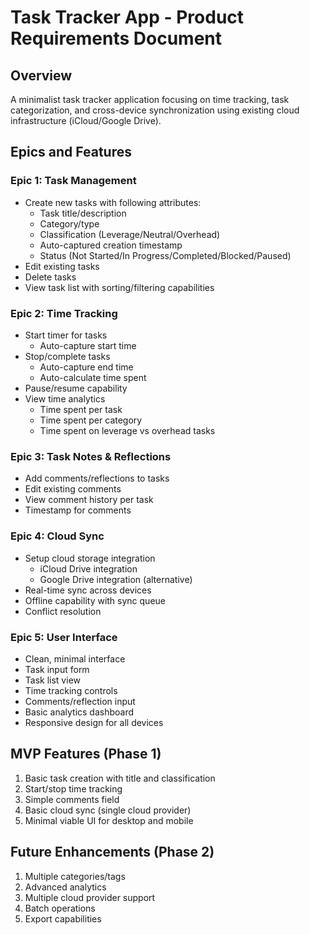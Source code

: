 # Task Tracker App - Product Requirements Document

## Overview
A minimalist task tracker application focusing on time tracking, task categorization, and cross-device synchronization using existing cloud infrastructure (iCloud/Google Drive).

## Epics and Features

### Epic 1: Task Management
- Create new tasks with following attributes:
  - Task title/description
  - Category/type
  - Classification (Leverage/Neutral/Overhead)
  - Auto-captured creation timestamp
  - Status (Not Started/In Progress/Completed/Blocked/Paused)
- Edit existing tasks
- Delete tasks
- View task list with sorting/filtering capabilities

### Epic 2: Time Tracking
- Start timer for tasks
  - Auto-capture start time
- Stop/complete tasks
  - Auto-capture end time
  - Auto-calculate time spent
- Pause/resume capability
- View time analytics
  - Time spent per task
  - Time spent per category
  - Time spent on leverage vs overhead tasks

### Epic 3: Task Notes & Reflections
- Add comments/reflections to tasks
- Edit existing comments
- View comment history per task
- Timestamp for comments

### Epic 4: Cloud Sync
- Setup cloud storage integration
  - iCloud Drive integration
  - Google Drive integration (alternative)
- Real-time sync across devices
- Offline capability with sync queue
- Conflict resolution

### Epic 5: User Interface
- Clean, minimal interface
- Task input form
- Task list view
- Time tracking controls
- Comments/reflection input
- Basic analytics dashboard
- Responsive design for all devices

## MVP Features (Phase 1)
1. Basic task creation with title and classification
2. Start/stop time tracking
3. Simple comments field
4. Basic cloud sync (single cloud provider)
5. Minimal viable UI for desktop and mobile

## Future Enhancements (Phase 2)
1. Multiple categories/tags
2. Advanced analytics
3. Multiple cloud provider support
4. Batch operations
5. Export capabilities 